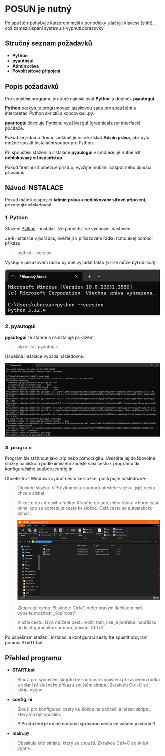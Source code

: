 # POSUN je nutný

Po spuštění pohybuje kurzorem myši a periodicky stlačuje klávesu (shift), což zamezí úspání systému a vypnutí obrazovky.

## Stručný seznam požadavků

- **Python**
- **pyautogui**
- **Admin práva**
- **Povolit síťové připojení**

## Popis požadavků

Pro spuštění programu je nutné nainstalovat **Python** a doplněk **pyautogui**.

 **Python** poskytuje programovací jazykovou sadu pro spouštění a interpretaci Python skriptů s koncovkou .py.
 
 **pyautogui** dovoluje Pythonu využívat gui (graphical user interface) počítače.

Pokud se jedná o firemní počítač je nutné získat **Admin práva**, aby bylo možné spustit instalační soubor pro Python.

Při spouštění stažení a instalace **pyautogui** v cmd.exe, je nutné mít **neblokovaný síťový přístup**. 

Pokud firemní síť omezuje přístup, využijte mobilní hotspot nebo domácí připojení.

## Návod INSTALACE

Pokud máte k dispozici **Admin práva** a **neblokované síťové připojení**, postupujte následovně:

### 1. Python

Stažení [Python](https://www.python.org/downloads/) - instalaci lze ponechat ve výchozím nastavení.

Je-li instalace v pořádku, ověřte ji v příkazovém řádku (cmd.exe) pomocí příkazu:

>python --version

Výstup v příkazovém řádku by měl vypadat takto (verze může být odlišná):

![Python verze](/assets/Python_verze.png "Python verze")

### 2. pyautogui

**pyautogui** se stáhne a nainstaluje příkazem:

>pip install pyautogui

Úspěšná instalace vypadá následovně:

![Instalace pyautogui](/assets/Python_pyautogui.png "Instalace pyautogui")

### 3. program

Program lze stáhnout jako .zip nebo pomocí gitu. Umístěte jej do libovolné složky na disku a podle umístění zadejte vaši cestu k programu do konfiguračního souboru config.ini.

Chcete-li ve Windows vybrat cestu ke složce, postupujte následovně:

>Otevřete složku: V Průzkumníku souborů otevřete složku, jejíž cestu chcete získat.
>
>Klikněte do adresního řádku: Klikněte do adresního řádku v horní části okna, kde se zobrazuje cesta ke složce. Celá cesta se automaticky označí.
>
>![adresa](/assets/adresa.png "adresa")
>
>Zkopírujte cestu: Stiskněte Ctrl+C nebo pravým tlačítkem myši vyberte možnost „Kopírovat“.
>
>Vložte cestu: Nyní můžete cestu vložit tam, kde je potřeba, například do konfiguračního souboru, pomocí Ctrl+V.

Po úspěšném stažení, instalaci a konfiguraci cesty lze spustit program pomocí START.bat.

## Přehled programu

- **START.bat**

>Slouží pro spouštění skriptu bez nutnosti spouštění příkazového řádku a volání příslušného příkazu spuštění skriptu. Zkratkou Ctrl+C se skript vypne.

- **config.ini**

>Slouží pro konfiguraci cesty ke složce na počítači a název skriptu, který má být spuštěn.
>
>**!! Po stažení je nutné nastavit správnou cestu ve vašem počítači !!**

- **main.py**

>Obsahuje kód skriptu, který se spouští. Zkratkou Ctrl+C se skript vypne.